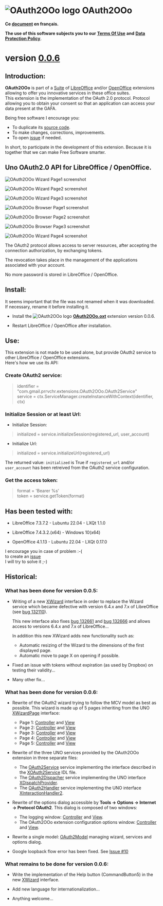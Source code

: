 # ![OAuth2OOo logo][1] OAuth2OOo

**Ce [document][2] en français.**

**The use of this software subjects you to our** [**Terms Of Use**][3] **and** [**Data Protection Policy**][4].

# version [0.0.6][5]

## Introduction:

**OAuth2OOo** is part of a [Suite][6] of [LibreOffice][7] and/or [OpenOffice][8] extensions allowing to offer you innovative services in these office suites.  
This extension is the implementation of the OAuth 2.0 protocol. Protocol allowing you to obtain your consent so that an application can access your data present at the GAFA.

Being free software I encourage you:
- To duplicate its [source code][9].
- To make changes, corrections, improvements.
- To open [issue][10] if needed.

In short, to participate in the development of this extension.
Because it is together that we can make Free Software smarter.

## Uno OAuth2.0 API for LibreOffice / OpenOffice.

![OAuth2OOo Wizard Page1 screenshot][11]

![OAuth2OOo Wizard Page2 screenshot][12]

![OAuth2OOo Wizard Page3 screenshot][13]

![OAuth2OOo Browser Page1 screenshot][14]

![OAuth2OOo Browser Page2 screenshot][15]

![OAuth2OOo Browser Page3 screenshot][16]

![OAuth2OOo Wizard Page4 screenshot][17]

The OAuth2 protocol allows access to server resources, after accepting the connection authorization, by exchanging tokens.

The revocation takes place in the management of the applications associated with your account.

No more password is stored in LibreOffice / OpenOffice.

## Install:

It seems important that the file was not renamed when it was downloaded.
If necessary, rename it before installing it.

- Install the ![OAuth2OOo logo][1] **[OAuth2OOo.oxt][18]** extension version 0.0.6.

- Restart LibreOffice / OpenOffice after installation.

## Use:

This extension is not made to be used alone, but provide OAuth2 service to other LibreOffice / OpenOffice extensions.  
Here's how we use its API:

### Create OAuth2 service:

> identifier = "com.gmail.prrvchr.extensions.OAuth2OOo.OAuth2Service"  
> service = ctx.ServiceManager.createInstanceWithContext(identifier, ctx)

### Initialize Session or at least Url:

- Initialize Session: 

> initialized = service.initializeSession(registered_url, user_account)

- Initialize Url:

> initialized = service.initializeUrl(registered_url)

The returned value: `initialized` is True if `registered_url` and/or `user_account` has been retreived from the OAuth2 service configuration.

### Get the access token:

> format = 'Bearer %s'  
> token = service.getToken(format)

## Has been tested with:

* LibreOffice 7.3.7.2 - Lubuntu 22.04 - LXQt 1.1.0

* LibreOffice 7.4.3.2.(x64) - Windows 10(x64)

* OpenOffice 4.1.13 - Lubuntu 22.04 - LXQt 0.17.0

I encourage you in case of problem :-(  
to create an [issue][10]  
I will try to solve it ;-)

## Historical:

### What has been done for version 0.0.5:

- Writing of a new [XWizard][19] interface in order to replace the Wizard service which became defective with version 6.4.x and 7.x of LibreOffice (see [bug 132110](https://bugs.documentfoundation.org/show_bug.cgi?id=132110)).

    This new interface also fixes [bug 132661][20] and [bug 132666][21] and allows access to versions 6.4.x and 7.x of LibreOffice...

    In addition this new XWizard adds new functionality such as:

    - Automatic resizing of the Wizard to the dimensions of the first displayed page.
    - Automatic move to page X on opening if possible.

- Fixed an issue with tokens without expiration (as used by Dropbox) on testing their validity...

- Many other fix...

### What has been done for version 0.0.6:

- Rewrite of the OAuth2 wizard trying to follow the MCV model as best as possible. This wizard is made up of 5 pages inheriting from the UNO [XWizardPage][22] interface:

    - Page 1: [Controller][23] and [View][24]
    - Page 2: [Controller][25] and [View][26]
    - Page 3: [Controller][27] and [View][28]
    - Page 4: [Controller][29] and [View][30]
    - Page 5: [Controller][31] and [View][32]

- Rewrite of the three UNO services provided by the OAuth2OOo extension in three separate files:

    - The [OAuth2Service][33] service implementing the interface described in the [XOAuth2Service][34] IDL file.
    - The [OAuth2Dispacher][35] service implementing the UNO interface [XDispatchProvider][36].
    - The [OAuth2Handler][37] service implementing the UNO interface [XInteractionHandler2][38].

- Rewrite of the options dialog accessible by **Tools -> Options -> Internet -> Protocol OAuth2**. This dialog is composed of two windows:

    - The logging window: [Controller][39] and [View][40].
    - The OAuth2OOo extension configuration options window: [Controller][41] and [View][42].

- Rewrite a single model: [OAuth2Model][43] managing wizard, services and options dialog.

- Google loopback flow error has been fixed. See [Issue #10][44]

### What remains to be done for version 0.0.6:

- Write the implementation of the Help button (CommandButton5) in the new [XWizard][19] interface.

- Add new language for internationalization...

- Anything welcome...

[1]: <https://prrvchr.github.io/OAuth2OOo/img/OAuth2OOo.png>
[2]: <https://prrvchr.github.io/OAuth2OOo/README_fr>
[3]: <https://prrvchr.github.io/OAuth2OOo/source/OAuth2OOo/registration/TermsOfUse_en>
[4]: <https://prrvchr.github.io/OAuth2OOo/source/OAuth2OOo/registration/PrivacyPolicy_en>
[5]: <https://prrvchr.github.io/OAuth2OOo#historical>
[6]: <https://prrvchr.github.io>
[7]: <https://www.libreoffice.org/download/download/>
[8]: <https://www.openoffice.org/download/index.html>
[9]: <https://github.com/prrvchr/OAuth2OOo>
[10]: <https://github.com/prrvchr/OAuth2OOo/issues/new>
[11]: <https://prrvchr.github.io/OAuth2OOo/img/OAuth2Wizard1.png>
[12]: <https://prrvchr.github.io/OAuth2OOo/img/OAuth2Wizard2.png>
[13]: <https://prrvchr.github.io/OAuth2OOo/img/OAuth2Wizard3.png>
[14]: <https://prrvchr.github.io/OAuth2OOo/img/OAuth2Wizard4.png>
[15]: <https://prrvchr.github.io/OAuth2OOo/img/OAuth2Wizard5.png>
[16]: <https://prrvchr.github.io/OAuth2OOo/img/OAuth2Wizard6.png>
[17]: <https://prrvchr.github.io/OAuth2OOo/img/OAuth2Wizard7.png>
[18]: <https://github.com/prrvchr/OAuth2OOo/raw/master/OAuth2OOo.oxt>
[19]: <https://github.com/prrvchr/OAuth2OOo/blob/master/python/wizard.py>
[20]: <https://bugs.documentfoundation.org/show_bug.cgi?id=132661>
[21]: <https://bugs.documentfoundation.org/show_bug.cgi?id=132666>
[22]: <https://www.openoffice.org/api/docs/common/ref/com/sun/star/ui/dialogs/XWizardPage.html>
[23]: <https://github.com/prrvchr/OAuth2OOo/blob/master/source/OAuth2OOo/pythonpath/oauth2/wizard/page1/oauth2manager.py>
[24]: <https://github.com/prrvchr/OAuth2OOo/blob/master/source/OAuth2OOo/pythonpath/oauth2/wizard/page1/oauth2view.py>
[25]: <https://github.com/prrvchr/OAuth2OOo/blob/master/source/OAuth2OOo/pythonpath/oauth2/wizard/page2/oauth2manager.py>
[26]: <https://github.com/prrvchr/OAuth2OOo/blob/master/source/OAuth2OOo/pythonpath/oauth2/wizard/page2/oauth2view.py>
[27]: <https://github.com/prrvchr/OAuth2OOo/blob/master/source/OAuth2OOo/pythonpath/oauth2/wizard/page3/oauth2manager.py>
[28]: <https://github.com/prrvchr/OAuth2OOo/blob/master/source/OAuth2OOo/pythonpath/oauth2/wizard/page3/oauth2view.py>
[29]: <https://github.com/prrvchr/OAuth2OOo/blob/master/source/OAuth2OOo/pythonpath/oauth2/wizard/page4/oauth2manager.py>
[30]: <https://github.com/prrvchr/OAuth2OOo/blob/master/source/OAuth2OOo/pythonpath/oauth2/wizard/page4/oauth2view.py>
[31]: <https://github.com/prrvchr/OAuth2OOo/blob/master/source/OAuth2OOo/pythonpath/oauth2/wizard/page5/oauth2manager.py>
[32]: <https://github.com/prrvchr/OAuth2OOo/blob/master/source/OAuth2OOo/pythonpath/oauth2/wizard/page5/oauth2view.py>
[33]: <https://github.com/prrvchr/OAuth2OOo/blob/master/source/OAuth2OOo/OAuth2Service.py>
[34]: <https://github.com/prrvchr/OAuth2OOo/blob/master/uno/rdb/idl/com/sun/star/auth/XOAuth2Service.idl>
[35]: <https://github.com/prrvchr/OAuth2OOo/blob/master/source/OAuth2OOo/OAuth2Dispatcher.py>
[36]: <https://www.openoffice.org/api/docs/common/ref/com/sun/star/frame/XDispatchProvider.html>
[37]: <https://github.com/prrvchr/OAuth2OOo/blob/master/source/OAuth2OOo/OAuth2Handler.py>
[38]: <https://www.openoffice.org/api/docs/common/ref/com/sun/star/task/XInteractionHandler2.html>
[39]: <https://github.com/prrvchr/OAuth2OOo/blob/master/uno/lib/uno/logger/logmanager.py>
[40]: <https://github.com/prrvchr/OAuth2OOo/blob/master/uno/lib/uno/logger/logview.py>
[41]: <https://github.com/prrvchr/OAuth2OOo/blob/master/source/OAuth2OOo/pythonpath/oauth2/options/optionsmanager.py>
[42]: <https://github.com/prrvchr/OAuth2OOo/blob/master/source/OAuth2OOo/pythonpath/oauth2/options/optionsview.py>
[43]: <https://github.com/prrvchr/OAuth2OOo/blob/master/source/OAuth2OOo/pythonpath/oauth2/oauth2model.py>
[44]: <https://github.com/prrvchr/OAuth2OOo/issues/10>
